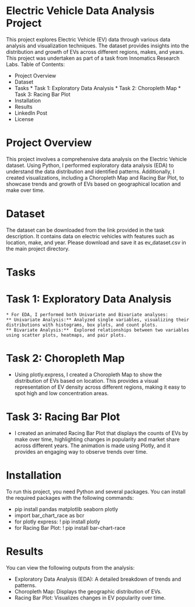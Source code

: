 # Electric Vehicle Data Analysis Project
This project explores Electric Vehicle (EV) data through various data analysis and visualization techniques. The dataset provides insights into the distribution and growth of EVs across different regions, makes, and years. This project was undertaken as part of a task from Innomatics Research Labs.
Table of Contents:
  * Project Overview
  * Dataset
  * Tasks
        * Task 1: Exploratory Data Analysis
        * Task 2: Choropleth Map
        * Task 3: Racing Bar Plot
  * Installation
  * Results
  * LinkedIn Post
  * License

# Project Overview
  This project involves a comprehensive data analysis on the Electric Vehicle dataset. Using Python, I performed exploratory data analysis (EDA) to understand the data distribution and identified patterns. Additionally, I created visualizations, including a Choropleth Map and Racing Bar Plot, to showcase trends and growth of EVs based on geographical location and make over time.

# Dataset
  The dataset can be downloaded from the link provided in the task description. It contains data on electric vehicles with features such as location, make, and year. Please download and save it as ev_dataset.csv in the main project directory.

# Tasks
# Task 1: Exploratory Data Analysis
    * For EDA, I performed both Univariate and Bivariate analyses:
    ** Univariate Analysis:** Analyzed single variables, visualizing their distributions with histograms, box plots, and count plots.
    ** Bivariate Analysis:**  Explored relationships between two variables using scatter plots, heatmaps, and pair plots.

# Task 2: Choropleth Map
  * Using plotly.express, I created a Choropleth Map to show the distribution of EVs based on location. This provides a visual representation of EV density across different regions, making it easy to spot high and low concentration areas.

# Task 3: Racing Bar Plot
  * I created an animated Racing Bar Plot that displays the counts of EVs by make over time, highlighting changes in popularity and market share across different years. The animation is made using Plotly, and it provides an engaging way to observe trends over time.

# Installation
  To run this project, you need Python and several packages. You can install the required packages with the following commands:
  * pip install pandas matplotlib seaborn plotly
  * import bar_chart_race as bcr
  * for plotly express: ! pip install plotly
  * for Racing Bar Plot: ! pip install bar-chart-race

# Results
  You can view the following outputs from the analysis:
  * Exploratory Data Analysis (EDA): A detailed breakdown of trends and patterns.
  * Choropleth Map: Displays the geographic distribution of EVs.
  * Racing Bar Plot: Visualizes changes in EV popularity over time.
